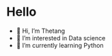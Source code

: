 # Hello

- 👋 Hi, I’m Thetang
- 👀 I’m interested in Data science
- 🌱 I’m currently learning Python


